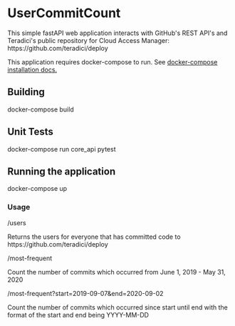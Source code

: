 # UserCommitCount
<p>This simple fastAPI web application interacts with GitHub's REST API's and Teradici's public repository for Cloud Access Manager: https://github.com/teradici/deploy</p>

<p>This application requires docker-compose to run. See <a href="https://docs.docker.com/compose/install/">docker-compose installation docs.</a><a></a></p>
<h2>Building</h2>
<p>docker-compose build</p>

<h2>Unit Tests</h2>
<p>docker-compose run core_api pytest</p>

<h2>Running the application</h2>
<p>docker-compose up</p>

<h3>Usage</h3>
/users
<p>Returns the users for everyone that has committed code to https://github.com/teradici/deploy</p>

/most-frequent
<p>Count the number of commits which occurred from June 1, 2019 - May 31, 2020</p>

/most-frequent?start=2019-09-07&end=2020-09-02
<p>Count the number of commits which occurred since start until end with the format of the start and end being YYYY-MM-DD</p>